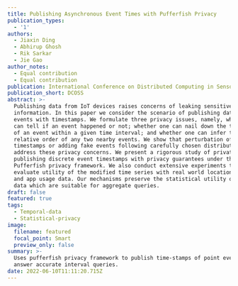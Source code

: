 ```yaml
---
title: Publishing Asynchronous Event Times with Pufferfish Privacy
publication_types:
  - '1'
authors:
  - Jiaxin Ding
  - Abhirup Ghosh
  - Rik Sarkar
  - Jie Gao
author_notes:
  - Equal contribution
  - Equal contribution
publication: International Conference on Distributed Computing in Sensor Systems
publication_short: DCOSS
abstract: >-
  Publishing data from IoT devices raises concerns of leaking sensitive
  information. In this paper we consider the scenario of publishing data on
  events with timestamps. We formulate three privacy issues, namely, whether one
  can tell if an event happened or not; whether one can nail down the timestamp
  of an event within a given time interval; and whether one can infer the
  relative order of any two nearby events. We show that perturbation of event
  timestamps or adding fake events following carefully chosen distributions can
  address these privacy concerns. We present a rigorous study of privately
  publishing discrete event timestamps with privacy guarantees under the
  Pufferfish privacy framework. We also conduct extensive experiments to
  evaluate utility of the modified time series with real world location checkin
  and app usage data. Our mechanisms preserve the statistical utility of event
  data which are suitable for aggregate queries.
draft: false
featured: true
tags:
  - Temporal-data
  - Statistical-privacy
image:
  filename: featured
  focal_point: Smart
  preview_only: false
summary: >-
  Uses pufferfish privacy framework to publish time-stamps of point events and
  answer accurate interval queries.
date: 2022-06-10T11:11:20.715Z
---
```

